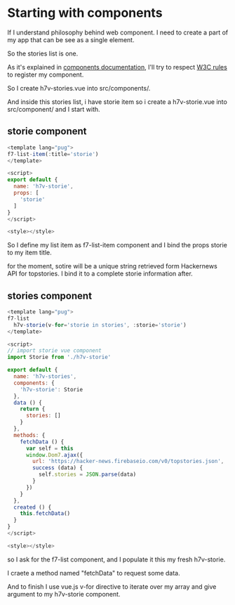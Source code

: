 # Starting with components

If I understand philosophy behind web component. I need to create a part of my app that can be see as a single element.

So the stories list is one.

As it's explained in [components documentation](https://vuejs.org/v2/guide/components.html), I'll try to respect [W3C rules](http://www.w3.org/TR/custom-elements/#concepts) to register my component.

So I create h7v-stories.vue into src/components/.

And inside this stories list, i have storie item so i create a h7v-storie.vue into src/component/ and I start with.

## storie component

```javascript
<template lang="pug">
f7-list-item(:title='storie')
</template>

<script>
export default {
  name: 'h7v-storie',
  props: [
    'storie'
  ]
}
</script>

<style></style>
```

So I define my list item as f7-list-item component and I bind the props storie to my item title.

for the moment, sotire will be a unique string retrieved form Hackernews API for topstories. I bind it to a complete storie information after.

## stories component

```javascript
<template lang="pug">
f7-list
  h7v-storie(v-for='storie in stories', :storie='storie')
</template>

<script>
// import storie vue component
import Storie from './h7v-storie'

export default {
  name: 'h7v-stories',
  components: {
    'h7v-storie': Storie
  },
  data () {
    return {
      stories: []
    }
  },
  methods: {
    fetchData () {
      var self = this
      window.Dom7.ajax({
        url: 'https://hacker-news.firebaseio.com/v0/topstories.json',
        success (data) {
          self.stories = JSON.parse(data)
        }
      })
    }
  },
  created () {
    this.fetchData()
  }
}
</script>

<style></style>
```

so I ask for the f7-list component, and I populate it this my fresh h7v-storie.

I craete a method named "fetchData" to request some data.

And to finish I use vue.js v-for directive to iterate over my array and give argument to my h7v-storie component.
